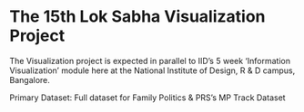 The 15th Lok Sabha Visualization Project
======================

The Visualization project is expected in parallel to IID’s 5 week ‘Information Visualization’ module here at the National Institute of Design, R & D campus, Bangalore. 

Primary Dataset: Full dataset for Family Politics & PRS’s MP Track Dataset
